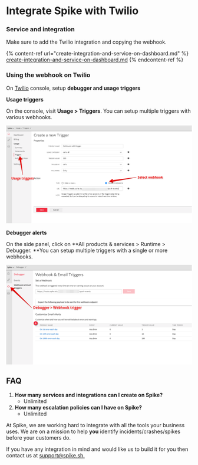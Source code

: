 # Integrate Spike with Twilio

### Service and integration

Make sure to add the Twilio integration and copying the webhook. 

{% content-ref url="create-integration-and-service-on-dashboard.md" %}
[create-integration-and-service-on-dashboard.md](create-integration-and-service-on-dashboard.md)
{% endcontent-ref %}



### Using the webhook on Twilio

On [Twilio](https://twilio.com/console) console, setup **debugger and usage triggers**

**Usage triggers**

On the console, visit **Usage > Triggers**. You can setup multiple triggers with various webhooks. 

![Setup Usage triggers on twilio and receive alerts on Spike.sh](../.gitbook/assets/twilio-with-spike-1.png)

**Debugger alerts**

On the side panel, click on **All products & services > Runtime > Debugger. **You can setup multiple triggers with a single or more webhooks. 

![Upon every debugger issue caught by twilio, get an alert from Spike.sh](<../.gitbook/assets/image (17).png>)



## FAQ

1. **How many services and integrations can I create on Spike?**
   * Unlimited
2. **How many escalation policies can I have on Spike?**
   * Unlimited

At Spike, we are working hard to integrate with all the tools your business uses. We are on a mission to help **you** identify incidents/crashes/spikes before your customers do.

If you have any integration in mind and would like us to build it for you then contact us at [support@spike.sh.](mailto:support@spike.sh)

